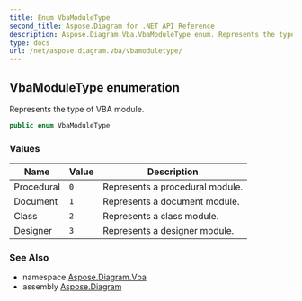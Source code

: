 ```yaml
---
title: Enum VbaModuleType
second_title: Aspose.Diagram for .NET API Reference
description: Aspose.Diagram.Vba.VbaModuleType enum. Represents the type of VBA module
type: docs
url: /net/aspose.diagram.vba/vbamoduletype/
---
```

## VbaModuleType enumeration

Represents the type of VBA module.

```csharp
public enum VbaModuleType
```

### Values

| Name | Value | Description |
| --- | --- | --- |
| Procedural | `0` | Represents a procedural module. |
| Document | `1` | Represents a document module. |
| Class | `2` | Represents a class module. |
| Designer | `3` | Represents a designer module. |

### See Also

* namespace [Aspose.Diagram.Vba](../../aspose.diagram.vba/)
* assembly [Aspose.Diagram](../../)


